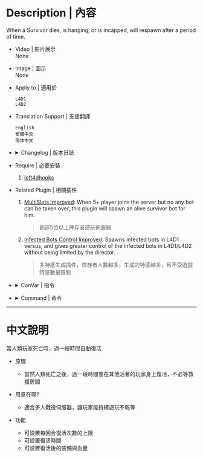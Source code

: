 # Description | 內容
When a Survivor dies, is hanging, or is incapped, will respawn after a period of time.

* Video | 影片展示
<br/>None

* Image | 圖示
<br/>None

* Apply to | 適用於
	```
	L4D1
	L4D2
	```

* Translation Support | 支援翻譯
	```
	English
	繁體中文
	简体中文
	```

* <details><summary>Changelog | 版本日誌</summary>

	```php
	//Mortiegama @ 2014
	//HarryPotter @ 2021-2023
	```
	* v3.6 (2023-4-9)
		* Remove useless cvars
		* Optimize code

	* v3.5
		* Remake Code
		* Don't remove dead body
		* If player replaces a dead bot, respawn player after a period of time.
		* Invincible time after survivor respawn by this plugin.
		* Respawn again if player dies within Invincible time.
		* Disable respawning while the final escape starts (rescue vehicle ready)

	* v2.1
		* [Original Plugin by Ernecio](https://forums.alliedmods.net/showthread.php?t=323033)
</details>

* Require | 必要安裝
	1. [left4dhooks](https://forums.alliedmods.net/showthread.php?t=321696)

* Related Plugin | 相關插件
	1. [MultiSlots Improved](https://github.com/fbef0102/L4D1_2-Plugins/tree/master/l4dmultislots): When 5+ player joins the server but no any bot can be taken over, this plugin will spawn an alive survivor bot for him.
		> 創造5位以上倖存者遊玩伺服器
	2. [Infected Bots Control Improved](https://github.com/fbef0102/L4D1_2-Plugins/tree/master/l4dinfectedbots): Spawns infected bots in L4D1 versus, and gives greater control of the infected bots in L4D1/L4D2 without being limited by the director.
		> 多特感生成插件，倖存者人數越多，生成的特感越多，且不受遊戲特感數量限制

* <details><summary>ConVar | 指令</summary>

	* cfg/sourcemod/Survivor_Respawn.cfg
		```php
		// Respawn bots if is dead in case of using Take Over.
		l4d_survivorrespawn_botreplaced "1"

		// Amount of times a Survivor can respawn before permanently dying (Def 3)
		l4d_survivorrespawn_deathlimit "3"

		// If 1, disable respawning while the final escape starts (rescue vehicle ready)
		l4d_survivorrespawn_disable_rescue_escape "1"

		// Allows Bots to respawn automatically when killed (Def 1)
		l4d_survivorrespawn_enablebot "1"

		// Enables Human Survivors to respawn automatically when killed (Def 1)
		l4d_survivorrespawn_enablehuman "1"

		// Invincible time after survivor respawn.
		l4d_survivorrespawn_invincibletime "10.0"

		// Enables the respawn limit for Survivors (Def 1)
		l4d_survivorrespawn_limitenable "1"

		// Amount of buffer HP a Survivor will respawn with (Def 30)
		l4d_survivorrespawn_respawnbuffhp "30"

		// Amount of HP a Survivor will respawn with (Def 70)
		l4d_survivorrespawn_respawnhp "70"

		// How many seconds till the Survivor respawns (Def 30)
		l4d_survivorrespawn_respawntimeout "30"

		// (L4D2) Which is first slot weapon will be given to the Survivor (1 - Autoshotgun, 2 - M16, 3 - Hunting Rifle, 4 - AK47 Assault Rifle, 5 - SCAR-L Desert Rifle,
		// 6 - M60 Assault Rifle, 7 - Military Sniper Rifle, 8 - SPAS Shotgun, 9 - Chrome Shotgun, 10 - Smg, 0 - 
		l4d_survivorrespawn_firstweapon "9"

		// (L4D2) Which is second slot weapon will be given to the Survivor (1 - Dual Pistol, 2 - Bat, 3 - Magnum, 0 - Only Pistol)
		l4d_survivorrespawn_secondweapon "1"

		// (L4D2) Which is thrown weapon will be given to the Survivor (1 - Moltov, 2 - Pipe Bomb, 3 - Bile Jar, 0 - None)
		l4d_survivorrespawn_thrownweapon "3"
		
		// (L4D2) Which prime health unit will be given to the Survivor (1 - Medkit, 2 - Defib, 0 - None)
		l4d_survivorrespawn_primehealth "1"

		// (L4D2) Which secondary health unit will be given to the Survivor (1 - Pills, 2 - Adrenaline, 0 - None)
		l4d_survivorrespawn_secondaryhealth "2"

		// (L4D1) Which is first slot weapon will be given to the Survivor (1 - Autoshotgun, 2 - M16, 3 - Hunting Rifle, 4 - Smg, 5 - Pumpshotgun, 0 - None.)
		l4d_survivorrespawn_firstweapon "5"

		// (L4D1) Which is second slot weapon will be given to the Survivor (1 - Dual Pistol, 0 - Only Pistol)
		l4d_survivorrespawn_secondweapon "1"

		// (L4D1) Which is thrown weapon will be given to the Survivor (1 - Moltov, 2 - Pipe Bomb, 0 - None)
		l4d_survivorrespawn_thrownweapon "2"

		// (L4D1) Which prime health unit will be given to the Survivor (1 - Medkit, 0 - None)
		l4d_survivorrespawn_primehealth "1"

		// (L4D1) Which secondary health unit will be given to the Survivor (1 - Pills, 0 - None)
		l4d_survivorrespawn_secondaryhealth "1"
		```
</details>

* <details><summary>Command | 命令</summary>

	* **Respawn Target/s At Your Crosshair. (Admin Access: ADMFLAG_BAN)**
		```php
		sm_respawn < #UserID | Name >
		```

	* **Create A Menu Of Clients List And Respawn Targets At Your Crosshair. (Admin Access: ADMFLAG_BAN))**
		```php
		sm_respawnexmenu
		```
</details>

- - - -
# 中文說明
當人類玩家死亡時，過一段時間自動復活

* 原理
	* 當然人類死亡之後，過一段時間會在其他活著的玩家身上復活，不必等救援房間
    
* 用意在哪?
    * 適合多人戰役伺服器，讓玩家能持續遊玩不乾等

* 功能
	* 可設置每回合復活次數的上限
	* 可設置復活時間
	* 可設置復活後的裝備與血量

